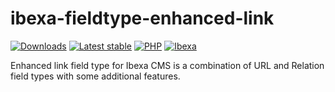 # ibexa-fieldtype-enhanced-link

[![Downloads](https://img.shields.io/packagist/dt/netgen/ibexa-fieldtype-enhanced-link.svg)](https://packagist.org/packages/netgen/ibexa-fieldtype-enhanced-link)
[![Latest stable](https://img.shields.io/packagist/v/netgen/ibexa-fieldtype-enhanced-link.svg)](https://packagist.org/packages/netgen/ibexa-fieldtype-enhanced-link)
[![PHP](https://img.shields.io/badge/PHP-%E2%89%A5%207.4-%238892BF.svg)](https://www.php.net)
[![Ibexa](https://img.shields.io/badge/Ibexa-%E2%89%A5%204.0-orange.svg)](https://www.ibexa.co)

Enhanced link field type for Ibexa CMS is a combination of URL and Relation field types with some additional features.
